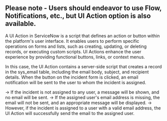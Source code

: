Please note - Users should endeavor to use Flow, Notifications, etc., but UI Action option is also available.
-------------------------------------------------------------------------------------------------------------------------------------------
A UI Action in ServiceNow is a script that defines an action or button within the platform's user interface. It enables users to perform specific operations on forms and lists, such as creating, updating, or deleting records, or executing custom scripts. UI Actions enhance the user experience by providing functional buttons, links, or context menus.

In this case, the UI Action contains a server-side script that creates a record in the sys_email table, including the email body, subject, and recipient details.
When the button on the incident form is clicked, an email notification will be sent to the user to whom the incident is assigned.

-> If the incident is not assigned to any user, a message will be shown, and no email will be sent.
-> If the assigned user's email address is missing, the email will not be sent, and an appropriate message will be displayed.
-> However, if the incident is assigned to a user with a valid email address, the UI Action will successfully send the email to the assigned user.
